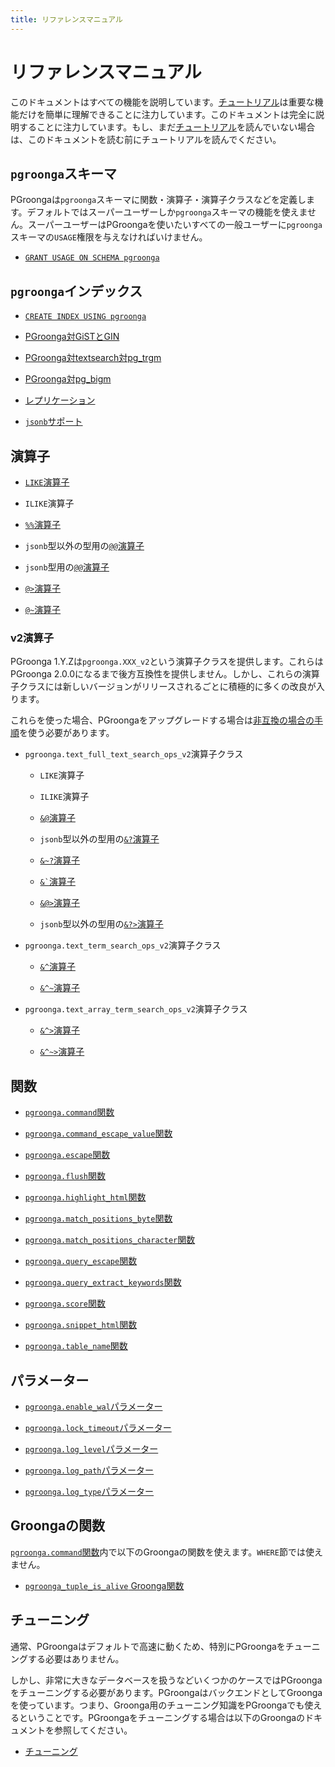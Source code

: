 ```yaml
---
title: リファレンスマニュアル
---
```


# リファレンスマニュアル

このドキュメントはすべての機能を説明しています。[チュートリアル](../tutorial/)は重要な機能だけを簡単に理解できることに注力しています。このドキュメントは完全に説明することに注力しています。もし、まだ[チュートリアル](../tutorial/)を読んでいない場合は、このドキュメントを読む前にチュートリアルを読んでください。

## `pgroonga`スキーマ

PGroongaは`pgroonga`スキーマに関数・演算子・演算子クラスなどを定義します。デフォルトではスーパーユーザーしか`pgroonga`スキーマの機能を使えません。スーパーユーザーはPGroongaを使いたいすべての一般ユーザーに`pgroonga`スキーマの`USAGE`権限を与えなければいけません。

  * [`GRANT USAGE ON SCHEMA pgroonga`](grant-usage-on-schema-pgroonga.html)

## `pgroonga`インデックス

  * [`CREATE INDEX USING pgroonga`](create-index-using-pgroonga.html)

  * [PGroonga対GiSTとGIN](pgroonga-versus-gist-and-gin.html)

  * [PGroonga対textsearch対pg\_trgm](pgroonga-versus-textsearch-and-pg-trgm.html)

  * [PGroonga対pg\_bigm](pgroonga-versus-pg-bigm.html)

  * [レプリケーション](replication.html)

  * [`jsonb`サポート](jsonb.html)

## 演算子

  * [`LIKE`演算子](operators/like.html)

  * `ILIKE`演算子

  * [`%%`演算子](operators/match.html)

  * `jsonb`型以外の型用の[`@@`演算子](operators/query.html)

  * `jsonb`型用の[`@@`演算子](operators/jsonb-query.html)

  * [`@>`演算子](operators/jsonb-contain.html)

  * [`@~`演算子](operators/regular-expression.html)

### v2演算子

PGroonga 1.Y.Zは`pgroonga.XXX_v2`という演算子クラスを提供します。これらはPGroonga 2.0.0になるまで後方互換性を提供しません。しかし、これらの演算子クラスには新しいバージョンがリリースされるごとに積極的に多くの改良が入ります。

これらを使った場合、PGroongaをアップグレードする場合は[非互換の場合の手順](../upgrade/#incompatible-case)を使う必要があります。

  * `pgroonga.text_full_text_search_ops_v2`演算子クラス

    * `LIKE`演算子

    * `ILIKE`演算子

    * [`&@`演算子](operators/match-v2.html)

    * `jsonb`型以外の型用の[`&?`演算子](operators/query-v2.html)

    * [`&~?`演算子](operators/similar-search-v2.html)

    * [`` &` ``演算子](operators/script-v2.html)

    * [`&@>`演算子](operators/match-contain-v2.html)

    * `jsonb`型以外の型用の[`&?>`演算子](operators/query-contain-v2.html)

  * `pgroonga.text_term_search_ops_v2`演算子クラス

    * [`&^`演算子](operators/prefix-search-v2.html)

    * [`&^~`演算子](operators/prefix-rk-search-v2.html)

  * `pgroonga.text_array_term_search_ops_v2`演算子クラス

    * [`&^>`演算子](operators/prefix-search-contain-v2.html)

    * [`&^~>`演算子](operators/prefix-rk-search-contain-v2.html)

## 関数

  * [`pgroonga.command`関数](functions/pgroonga-command.html)

  * [`pgroonga.command_escape_value`関数](functions/pgroonga-command-escape-value.html)

  * [`pgroonga.escape`関数](functions/pgroonga-escape.html)

  * [`pgroonga.flush`関数](functions/pgroonga-flush.html)

  * [`pgroonga.highlight_html`関数](functions/pgroonga-highlight-html.html)

  * [`pgroonga.match_positions_byte`関数](functions/pgroonga-match-positions-byte.html)

  * [`pgroonga.match_positions_character`関数](functions/pgroonga-match-positions-character.html)

  * [`pgroonga.query_escape`関数](functions/pgroonga-query-escape.html)

  * [`pgroonga.query_extract_keywords`関数](functions/pgroonga-query-extract-keywords.html)

  * [`pgroonga.score`関数](functions/pgroonga-score.html)

  * [`pgroonga.snippet_html`関数](functions/pgroonga-snippet-html.html)

  * [`pgroonga.table_name`関数](functions/pgroonga-table-name.html)

## パラメーター

  * [`pgroonga.enable_wal`パラメーター](parameters/enable_wal.html)

  * [`pgroonga.lock_timeout`パラメーター](parameters/lock_timeout.html)

  * [`pgroonga.log_level`パラメーター](parameters/log_level.html)

  * [`pgroonga.log_path`パラメーター](parameters/log_path.html)

  * [`pgroonga.log_type`パラメーター](parameters/log_type.html)

## Groongaの関数

[`pgroonga.command`関数](functions/pgroonga-command.html)内で以下のGroongaの関数を使えます。`WHERE`節では使えません。

  * [`pgroonga_tuple_is_alive` Groonga関数](groonga-functions/pgroonga-tuple-is-alive.html)

## チューニング

通常、PGroongaはデフォルトで高速に動くため、特別にPGroongaをチューニングする必要はありません。

しかし、非常に大きなデータベースを扱うなどいくつかのケースではPGroongaをチューニングする必要があります。PGroongaはバックエンドとしてGroongaを使っています。つまり、Groonga用のチューニング知識をPGroongaでも使えるということです。PGroongaをチューニングする場合は以下のGroongaのドキュメントを参照してください。

  * [チューニング](http://groonga.org/ja/docs/reference/tuning.html)
